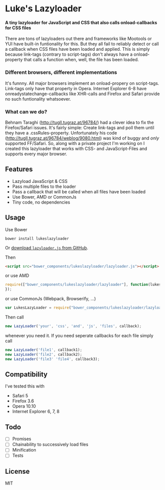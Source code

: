 Luke's Lazyloader
=========

#### A tiny lazyloader for JavaScript and CSS that also calls onload-callbacks for CSS files ####

There are tons of lazyloaders out there and frameworks like Mootools or YUI have built-in funtionality for this. But they all fail to reliably detect or call a callback when CSS files have been loaded and applied. This is simply because link-tags (contrary to script-tags) don't always have a onload-property that calls a function when, well, the file has been loaded.

### Different browsers, different implementations ###

It's funnny. All major browsers implement an onload-propery on script-tags. Link-tags only have that property in Opera. Internet Explorer 6-8 have onreadystatechange-callbacks like XHR-calls and Firefox and Safari provide no such funtionality whatsoever.

### What can we do? ###

Behnam Taraghi (http://tugll.tugraz.at/96784/) had a clever idea to fix the Firefox/Safari issues. It's fairly simple: Create link-tags and poll them until they have a .cssRules-property. Unfortunately his code (http://tugll.tugraz.at/96784/weblog/9080.html) was kind of buggy and *only* supported FF/Safari. So, along with a private project I'm working on I created this lazyloader that works with CSS- and JavaScript-Files and supports every major browser.

Features
--------

* Lazyload JavaScript & CSS
* Pass multiple files to the loader
* Pass a callback that will be called when all files have been loaded
* Use Bower, AMD or CommonJs
* Tiny code, no dependencies

Usage
-----

Use Bower

```shell
bower install lukeslazyloader
```

Or [download `lazyloader.js` from GitHub](https://raw.githubusercontent.com/LukasBombach/Lazyloader/master/lazyloader.js).

Then

```html
<script src="bower_components/lukeslazyloader/lazyloader.js"></script>
```

or use AMD

```javascript
require(["bower_components/lukeslazyloader/lazyloader"], function(lukeslazyloader) {
});
```

or use CommonJs (Webpack, Browserify, …)

```javascript
var LukesLazyLoader = require("bower_components/lukeslazyloader/lazyloader");
```

Then call

```javascript
new LazyLoader('your', 'css', 'and', 'js', 'files', callback);
```
whenever you need it. If you need seperate callbacks for each file simply call

```javascript
new LazyLoader('file1', callback1);
new LazyLoader('file2', callback2);
new LazyLoader('file3' 'file4', callback3);
```

Compatibility
-------------

I've tested this with

* Safari 5
* Firefox 3.6
* Opera 10.10
* Internet Explorer 6, 7, 8

Todo
----

* [ ] Promises
* [ ] Chainability to successively load files
* [ ] Minification
* [ ] Tests
 
License
-------

MIT
